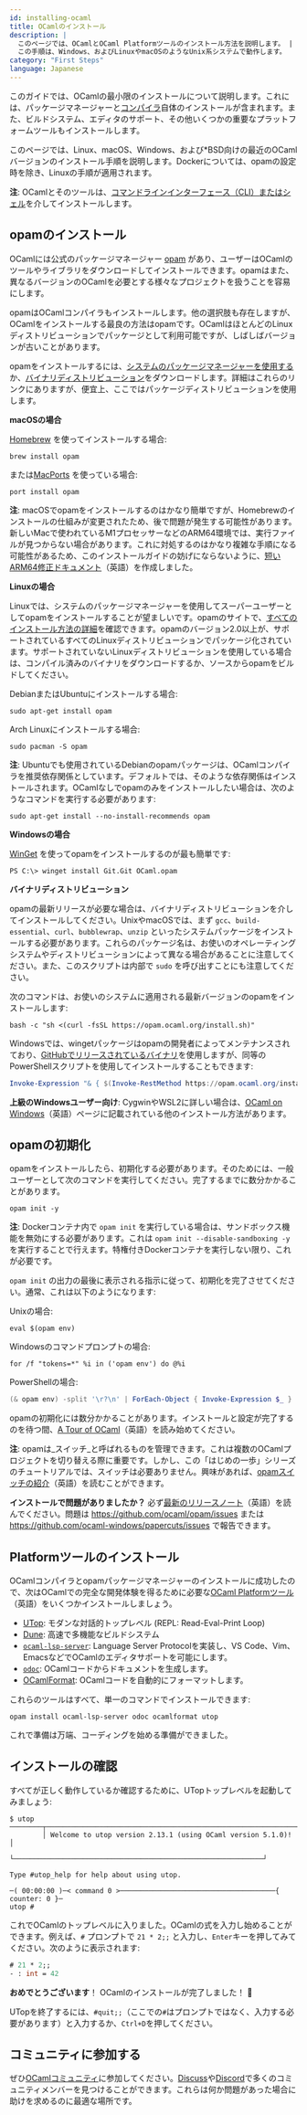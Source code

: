 ```yaml
---
id: installing-ocaml
title: OCamlのインストール
description: |
  このページでは、OCamlとOCaml Platformツールのインストール方法を説明します。 |
  この手順は、Windows、およびLinuxやmacOSのようなUnix系システムで動作します。
category: "First Steps"
language: Japanese
---
```


このガイドでは、OCamlの最小限のインストールについて説明します。これには、パッケージマネージャーと[コンパイラ](#installation-on-unix-and-macos)自体のインストールが含まれます。また、ビルドシステム、エディタのサポート、その他いくつかの重要なプラットフォームツールもインストールします。

このページでは、Linux、macOS、Windows、および\*BSD向けの最近のOCamlバージョンのインストール手順を説明します。Dockerについては、opamの設定時を除き、Linuxの手順が適用されます。

**注**: OCamlとそのツールは、[コマンドラインインターフェース（CLI）またはシェル](https://www.youtube.com/watch?v=0PxTAn4g20U)を介してインストールします。

## opamのインストール

OCamlには公式のパッケージマネージャー [opam](https://opam.ocaml.org/) があり、ユーザーはOCamlのツールやライブラリをダウンロードしてインストールできます。opamはまた、異なるバージョンのOCamlを必要とする様々なプロジェクトを扱うことを容易にします。

opamはOCamlコンパイラもインストールします。他の選択肢も存在しますが、OCamlをインストールする最良の方法はopamです。OCamlはほとんどのLinuxディストリビューションでパッケージとして利用可能ですが、しばしばバージョンが古いことがあります。

opamをインストールするには、[システムのパッケージマネージャーを使用する](https://opam.ocaml.org/doc/Install.html#Using-your-distribution-39-s-package-system)か、[バイナリディストリビューション](https://opam.ocaml.org/doc/Install.html#Binary-distribution)をダウンロードします。詳細はこれらのリンクにありますが、便宜上、ここではパッケージディストリビューションを使用します。

**macOSの場合**

[Homebrew](https://brew.sh/) を使ってインストールする場合:

```shell
brew install opam
```

または[MacPorts](https://www.macports.org/) を使っている場合:

```shell
port install opam
```

**注**: macOSでopamをインストールするのはかなり簡単ですが、Homebrewのインストールの仕組みが変更されたため、後で問題が発生する可能性があります。新しいMacで使われているM1プロセッサーなどのARM64環境では、実行ファイルが見つからない場合があります。これに対処するのはかなり複雑な手順になる可能性があるため、このインストールガイドの妨げにならないように、[短いARM64修正ドキュメント](/docs/arm64-fix)（英語）を作成しました。

**Linuxの場合**

Linuxでは、システムのパッケージマネージャーを使用してスーパーユーザーとしてopamをインストールすることが望ましいです。opamのサイトで、[すべてのインストール方法の詳細](https://opam.ocaml.org/doc/Install.html)を確認できます。opamのバージョン2.0以上が、サポートされているすべてのLinuxディストリビューションでパッケージ化されています。サポートされていないLinuxディストリビューションを使用している場合は、コンパイル済みのバイナリをダウンロードするか、ソースからopamをビルドしてください。

DebianまたはUbuntuにインストールする場合:

```shell
sudo apt-get install opam
```

Arch Linuxにインストールする場合:

```shell
sudo pacman -S opam
```

**注**: Ubuntuでも使用されているDebianのopamパッケージは、OCamlコンパイラを推奨依存関係としています。デフォルトでは、そのような依存関係はインストールされます。OCamlなしでopamのみをインストールしたい場合は、次のようなコマンドを実行する必要があります:

```shell
sudo apt-get install --no-install-recommends opam
```

**Windowsの場合**

[WinGet](https://github.com/microsoft/winget-cli) を使ってopamをインストールするのが最も簡単です:

```shell
PS C:\> winget install Git.Git OCaml.opam
```

**バイナリディストリビューション**

opamの最新リリースが必要な場合は、バイナリディストリビューションを介してインストールしてください。UnixやmacOSでは、まず `gcc`、`build-essential`、`curl`、`bubblewrap`、`unzip` といったシステムパッケージをインストールする必要があります。これらのパッケージ名は、お使いのオペレーティングシステムやディストリビューションによって異なる場合があることに注意してください。また、このスクリプトは内部で `sudo` を呼び出すことにも注意してください。

次のコマンドは、お使いのシステムに適用される最新バージョンのopamをインストールします:

```shell
bash -c "sh <(curl -fsSL https://opam.ocaml.org/install.sh)"
```

Windowsでは、wingetパッケージはopamの開発者によってメンテナンスされており、[GitHubでリリースされているバイナリ](https://github.com/ocaml/opam/releases)を使用しますが、同等のPowerShellスクリプトを使用してインストールすることもできます:

```powershell
Invoke-Expression "& { $(Invoke-RestMethod https://opam.ocaml.org/install.ps1) }"
```

**上級のWindowsユーザー向け**: CygwinやWSL2に詳しい場合は、[OCaml on Windows](/docs/ocaml-on-windows)（英語）ページに記載されている他のインストール方法があります。

## opamの初期化

opamをインストールしたら、初期化する必要があります。そのためには、一般ユーザーとして次のコマンドを実行してください。完了するまでに数分かかることがあります。

```shell
opam init -y
```

**注**: Dockerコンテナ内で `opam init` を実行している場合は、サンドボックス機能を無効にする必要があります。これは `opam init --disable-sandboxing -y` を実行することで行えます。特権付きDockerコンテナを実行しない限り、これが必要です。

`opam init` の出力の最後に表示される指示に従って、初期化を完了させてください。通常、これは以下のようになります:

Unixの場合:
```
eval $(opam env)
```

Windowsのコマンドプロンプトの場合:
```
for /f "tokens=*" %i in ('opam env') do @%i
```

PowerShellの場合:
```powershell
(& opam env) -split '\r?\n' | ForEach-Object { Invoke-Expression $_ }
```

opamの初期化には数分かかることがあります。インストールと設定が完了するのを待つ間、[A Tour of OCaml](/docs/tour-of-ocaml)（英語）を読み始めてください。

**注**: opamは_スイッチ_と呼ばれるものを管理できます。これは複数のOCamlプロジェクトを切り替える際に重要です。しかし、この「はじめの一歩」シリーズのチュートリアルでは、スイッチは必要ありません。興味があれば、[opamスイッチの紹介](/docs/opam-switch-introduction)（英語）を読むことができます。

**インストールで問題がありましたか？** 必ず[最新のリリースノート](https://opam.ocaml.org/blog/opam-2-2-0/)（英語）を読んでください。問題は <https://github.com/ocaml/opam/issues> または <https://github.com/ocaml-windows/papercuts/issues> で報告できます。

## Platformツールのインストール

OCamlコンパイラとopamパッケージマネージャーのインストールに成功したので、次はOCamlでの完全な開発体験を得るために必要な[OCaml Platformツール](https://ocaml.org/docs/platform)（英語）をいくつかインストールしましょう。

- [UTop](https://github.com/ocaml-community/utop): モダンな対話的トップレベル (REPL: Read-Eval-Print Loop)
- [Dune](https://dune.build): 高速で多機能なビルドシステム
- [`ocaml-lsp-server`](https://github.com/ocaml/ocaml-lsp): Language Server Protocolを実装し、VS Code、Vim、EmacsなどでOCamlのエディタサポートを可能にします。
- [`odoc`](https://github.com/ocaml/odoc): OCamlコードからドキュメントを生成します。
- [OCamlFormat](https://opam.ocaml.org/packages/ocamlformat/): OCamlコードを自動的にフォーマットします。

これらのツールはすべて、単一のコマンドでインストールできます:

```shell
opam install ocaml-lsp-server odoc ocamlformat utop
```

これで準備は万端、コーディングを始める準備ができました。

## インストールの確認

すべてが正しく動作しているか確認するために、UTopトップレベルを起動してみましょう:

```shell
$ utop
────────┬─────────────────────────────────────────────────────────────┬─────────
        │ Welcome to utop version 2.13.1 (using OCaml version 5.1.0)! │
        └─────────────────────────────────────────────────────────────┘

Type #utop_help for help about using utop.

─( 00:00:00 )─< command 0 >──────────────────────────────────────{ counter: 0 }─
utop #
```

これでOCamlのトップレベルに入りました。OCamlの式を入力し始めることができます。例えば、`#` プロンプトで `21 * 2;;` と入力し、`Enter`キーを押してみてください。次のように表示されます:

```ocaml
# 21 * 2;;
- : int = 42
```

**おめでとうございます**！ OCamlのインストールが完了しました！ 🎉

UTopを終了するには、`#quit;;`（ここでの`#`はプロンプトではなく、入力する必要があります）と入力するか、`Ctrl+D`を押してください。

## コミュニティに参加する

ぜひ[OCamlコミュニティ](/community)に参加してください。[Discuss](https://discuss.ocaml.org/)や[Discord](https://discord.com/invite/cCYQbqN)で多くのコミュニティメンバーを見つけることができます。これらは何か問題があった場合に助けを求めるのに最適な場所です。